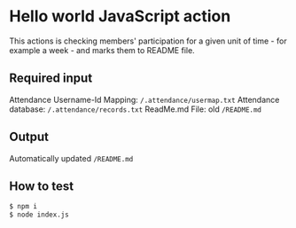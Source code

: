 # Hello world JavaScript action

This actions is checking members' participation for a given unit of time - for example a week - and marks them to README file.

## Required input

Attendance Username-Id Mapping: `/.attendance/usermap.txt`
Attendance database: `/.attendance/records.txt`
ReadMe.md File: old `/README.md`

## Output

Automatically updated `/README.md`

## How to test

```bash
$ npm i
$ node index.js
```

